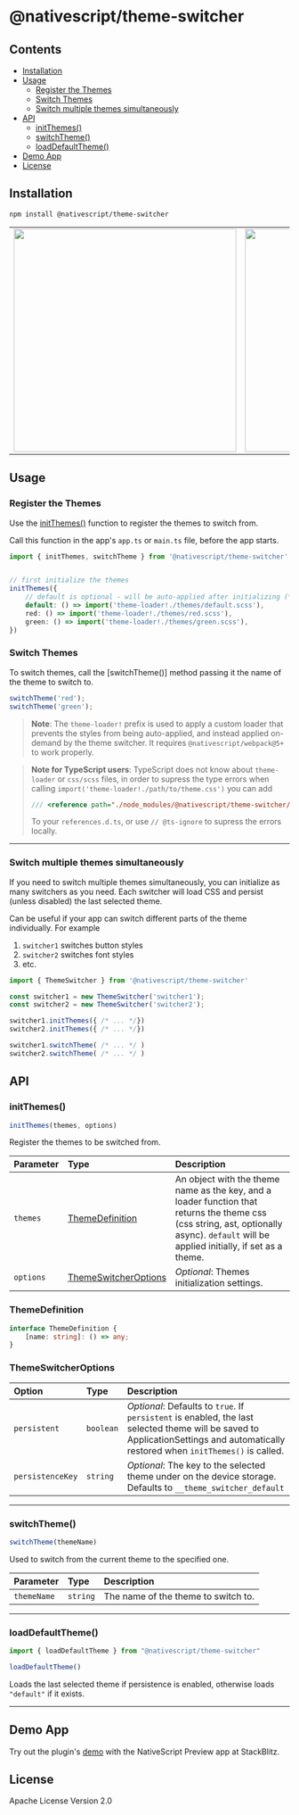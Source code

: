 # @nativescript/theme-switcher

## Contents
* [Installation](#installation)
* [Usage](#usage)
	* [Register the Themes](#register-the-themes)
	* [Switch Themes](#switch-themes)
	* [Switch multiple themes simultaneously](#switch-multiple-themes-simultaneously)
* [API](#api)
	* [initThemes()](#initthemes)
	* [switchTheme()](#switchtheme)
	* [loadDefaultTheme()](#loaddefaulttheme)
* [Demo App](#demo-app)
* [License](#license)

## Installation

```cli
npm install @nativescript/theme-switcher
```

<table style="width:auto;">
	<tr>
		<td>
			<image src="https://user-images.githubusercontent.com/879060/138103861-95e5bc19-85e1-44c3-9243-dd5a0cc854f8.gif" 
			height="400"
			style="border-width: 1px; max-height: 500px;"/>
		</td>
		<td>
			<image src="https://user-images.githubusercontent.com/879060/138250899-3b774229-5348-4bbe-8856-3e1f157e6788.gif" 
			height="400"
			style="border-width: 1px; max-height: 500px;"/>
		</td>
	</tr>
</table>

## Usage

### Register the Themes

Use the [initThemes()]() function to register the themes to switch from. 

Call this function in the app's `app.ts` or `main.ts` file, before the app starts.


```ts
import { initThemes, switchTheme } from '@nativescript/theme-switcher'


// first initialize the themes
initThemes({
    // default is optional - will be auto-applied after initializing (*)
    default: () => import('theme-loader!./themes/default.scss'),
    red: () => import('theme-loader!./themes/red.scss'),
    green: () => import('theme-loader!./themes/green.scss'),
})

```

### Switch Themes

To switch themes, call the [switchTheme()] method passing it the name of the theme to switch to.

```ts
switchTheme('red');
switchTheme('green');

```
> **Note**: The `theme-loader!` prefix is used to apply a custom loader that prevents the styles from being auto-applied, and instead applied on-demand by the theme switcher. It requires `@nativescript/webpack@5+` to work properly.


> **Note for TypeScript users**: TypeScript does not know about `theme-loader` or `css/scss` files, in order to supress the type errors when calling `import('theme-loader!./path/to/theme.css')` you can add
> ```ts
> /// <reference path="./node_modules/@nativescript/theme-switcher/shims.d.ts" />
> ```
> To your `references.d.ts`, or use `// @ts-ignore` to supress the errors locally.

---

### Switch multiple themes simultaneously

If you need to switch multiple themes simultaneously, you can initialize as many switchers as you need. Each switcher will load CSS and persist (unless disabled) the last selected theme.

Can be useful if your app can switch different parts of the theme individually. For example

1. `switcher1` switches button styles
2. `switcher2` switches font styles
3. etc.

```ts
import { ThemeSwitcher } from '@nativescript/theme-switcher'

const switcher1 = new ThemeSwitcher('switcher1');
const switcher2 = new ThemeSwitcher('switcher2');

switcher1.initThemes({ /* ... */})
switcher2.initThemes({ /* ... */})

switcher1.switchTheme( /* ... */ )
switcher2.switchTheme( /* ... */ )
```

## API

### initThemes()

```ts
initThemes(themes, options)
```
Register the themes to be switched from.

| Parameter | Type | Description
|:----------|:-----|:------
| `themes` | [ThemeDefinition](#themedefinition) | An object with the theme name as the key, and a loader function that returns the theme css (css string, ast, optionally async). `default` will be applied initially, if set as a theme.
| `options` | [ThemeSwitcherOptions](#themeswitcheroptions) | _Optional_: Themes initialization settings.

### ThemeDefinition

```ts
interface ThemeDefinition {
	[name: string]: () => any;
}
```

### ThemeSwitcherOptions
| Option | Type | Description
|:-------|:-----|:-----------
| `persistent` | `boolean` | _Optional_: Defaults to `true`. If `persistent` is enabled, the last selected theme will be saved to ApplicationSettings and automatically restored when `initThemes()` is called.
| `persistenceKey` | `string` | _Optional_: The key to the selected theme under on the device storage. Defaults to  `__theme_switcher_default`

---
### switchTheme()

```ts
switchTheme(themeName)
```

Used to switch from the current theme to the specified one.

| Parameter | Type | Description
|:----------|:-----|:-----------
| `themeName` | `string` | The name of the theme to switch to.

---
### loadDefaultTheme()

```ts
import { loadDefaultTheme } from "@nativescript/theme-switcher"

loadDefaultTheme()
```

Loads the last selected theme if persistence is enabled, otherwise loads `"default"` if it exists.

---
## Demo App
Try out the plugin's [demo](https://stackblitz.com/edit/nativescript-stackblitz-templates-1cverj?file=app/main-view-model.ts) with the NativeScript Preview app at StackBlitz. 

## License

Apache License Version 2.0
